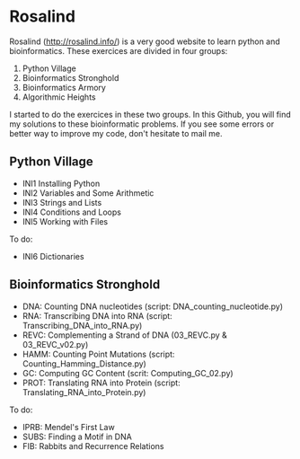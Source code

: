 # Rosalind

Rosalind (http://rosalind.info/) is a very good website to learn python and bioinformatics. These exercices are divided in four groups: 

1. Python Village
2. Bioinformatics Stronghold
3. Bioinformatics Armory
4. Algorithmic Heights

I started to do the exercices in these two groups. In this Github, you will find my solutions to these bioinformatic problems. If you see some errors or better way to improve my code, don't hesitate to mail me.

## Python Village
- INI1	Installing Python
- INI2	Variables and Some Arithmetic
- INI3	Strings and Lists
- INI4	Conditions and Loops
- INI5	Working with Files

To do:
- INI6	Dictionaries

## Bioinformatics Stronghold
- DNA: Counting DNA nucleotides (script: DNA_counting_nucleotide.py)
- RNA: Transcribing DNA into RNA (script: Transcribing_DNA_into_RNA.py)
- REVC: Complementing a Strand of DNA (03_REVC.py & 03_REVC_v02.py)
- HAMM: Counting Point Mutations (script: Counting_Hamming_Distance.py)
- GC: Computing GC Content (scrit: Computing_GC_02.py)
- PROT:  Translating RNA into Protein (script: Translating_RNA_into_Protein.py)

To do:
- IPRB: Mendel's First Law
- SUBS:	Finding a Motif in DNA
- FIB: Rabbits and Recurrence Relations